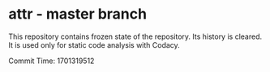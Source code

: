 # attr - master branch

This repository contains frozen state of the repository.
Its history is cleared. It is used only for static code
analysis with Codacy.

Commit Time: 1701319512